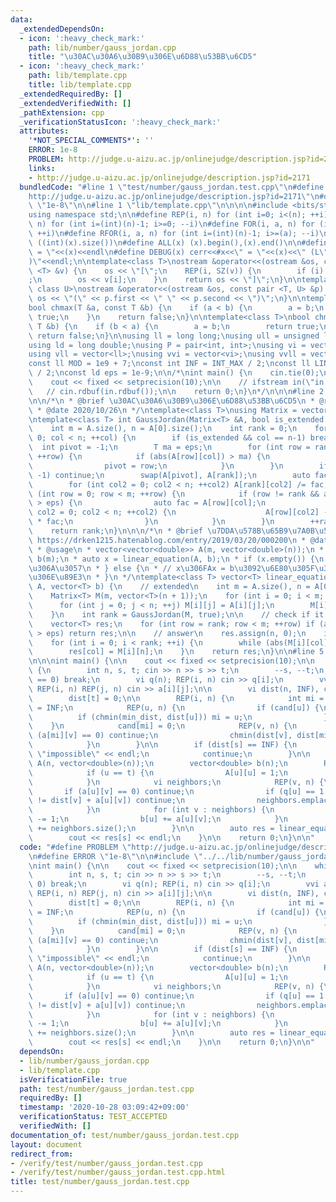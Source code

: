 ```yaml
---
data:
  _extendedDependsOn:
  - icon: ':heavy_check_mark:'
    path: lib/number/gauss_jordan.cpp
    title: "\u30AC\u30A6\u30B9\u306E\u6D88\u53BB\u6CD5"
  - icon: ':heavy_check_mark:'
    path: lib/template.cpp
    title: lib/template.cpp
  _extendedRequiredBy: []
  _extendedVerifiedWith: []
  _pathExtension: cpp
  _verificationStatusIcon: ':heavy_check_mark:'
  attributes:
    '*NOT_SPECIAL_COMMENTS*': ''
    ERROR: 1e-8
    PROBLEM: http://judge.u-aizu.ac.jp/onlinejudge/description.jsp?id=2171
    links:
    - http://judge.u-aizu.ac.jp/onlinejudge/description.jsp?id=2171
  bundledCode: "#line 1 \"test/number/gauss_jordan.test.cpp\"\n#define PROBLEM \"\
    http://judge.u-aizu.ac.jp/onlinejudge/description.jsp?id=2171\"\n#define ERROR\
    \ \"1e-8\"\n\n#line 1 \"lib/template.cpp\"\n\n\n\n#include <bits/stdc++.h>\n\n\
    using namespace std;\n\n#define REP(i, n) for (int i=0; i<(n); ++i)\n#define RREP(i,\
    \ n) for (int i=(int)(n)-1; i>=0; --i)\n#define FOR(i, a, n) for (int i=(a); i<(n);\
    \ ++i)\n#define RFOR(i, a, n) for (int i=(int)(n)-1; i>=(a); --i)\n\n#define SZ(x)\
    \ ((int)(x).size())\n#define ALL(x) (x).begin(),(x).end()\n\n#define DUMP(x) cerr<<#x<<\"\
    \ = \"<<(x)<<endl\n#define DEBUG(x) cerr<<#x<<\" = \"<<(x)<<\" (L\"<<__LINE__<<\"\
    )\"<<endl;\n\ntemplate<class T>\nostream &operator<<(ostream &os, const vector\
    \ <T> &v) {\n    os << \"[\";\n    REP(i, SZ(v)) {\n        if (i) os << \", \"\
    ;\n        os << v[i];\n    }\n    return os << \"]\";\n}\n\ntemplate<class T,\
    \ class U>\nostream &operator<<(ostream &os, const pair <T, U> &p) {\n    return\
    \ os << \"(\" << p.first << \" \" << p.second << \")\";\n}\n\ntemplate<class T>\n\
    bool chmax(T &a, const T &b) {\n    if (a < b) {\n        a = b;\n        return\
    \ true;\n    }\n    return false;\n}\n\ntemplate<class T>\nbool chmin(T &a, const\
    \ T &b) {\n    if (b < a) {\n        a = b;\n        return true;\n    }\n   \
    \ return false;\n}\n\nusing ll = long long;\nusing ull = unsigned long long;\n\
    using ld = long double;\nusing P = pair<int, int>;\nusing vi = vector<int>;\n\
    using vll = vector<ll>;\nusing vvi = vector<vi>;\nusing vvll = vector<vll>;\n\n\
    const ll MOD = 1e9 + 7;\nconst int INF = INT_MAX / 2;\nconst ll LINF = LLONG_MAX\
    \ / 2;\nconst ld eps = 1e-9;\n\n/*\nint main() {\n    cin.tie(0);\n    ios::sync_with_stdio(false);\n\
    \    cout << fixed << setprecision(10);\n\n    // ifstream in(\"in.txt\");\n \
    \   // cin.rdbuf(in.rdbuf());\n\n    return 0;\n}\n*/\n\n\n#line 2 \"lib/number/gauss_jordan.cpp\"\
    \n\n/*\n * @brief \u30AC\u30A6\u30B9\u306E\u6D88\u53BB\u6CD5\n * @ref https://drken1215.hatenablog.com/entry/2019/03/20/000200\n\
    \ * @date 2020/10/26\n */\ntemplate<class T>\nusing Matrix = vector<vector<T>>;\n\
    \ntemplate<class T> int GaussJordan(Matrix<T> &A, bool is_extended = false) {\n\
    \    int m = A.size(), n = A[0].size();\n    int rank = 0;\n    for (int col =\
    \ 0; col < n; ++col) {\n        if (is_extended && col == n-1) break;\n      \
    \  int pivot = -1;\n        T ma = eps;\n        for (int row = rank; row < m;\
    \ ++row) {\n            if (abs(A[row][col]) > ma) {\n                ma = abs(A[row][col]);\n\
    \                pivot = row;\n            }\n        }\n        if (pivot ==\
    \ -1) continue;\n        swap(A[pivot], A[rank]);\n        auto fac = A[rank][col];\n\
    \        for (int col2 = 0; col2 < n; ++col2) A[rank][col2] /= fac;\n        for\
    \ (int row = 0; row < m; ++row) {\n            if (row != rank && abs(A[row][col])\
    \ > eps) {\n                auto fac = A[row][col];\n                for (int\
    \ col2 = 0; col2 < n; ++col2) {\n                    A[row][col2] -= A[rank][col2]\
    \ * fac;\n                }\n            }\n        }\n        ++rank;\n    }\n\
    \    return rank;\n}\n\n\n/*\n * @brief \u7DDA\u578B\u65B9\u7A0B\u5F0F\n * @ref\
    \ https://drken1215.hatenablog.com/entry/2019/03/20/000200\n * @date 2020/10/26\n\
    \ * @usage\n * vector<vector<double>> A(m, vector<double>(n));\n * vector<double>\
    \ b(m);\n * auto x = linear_equation(A, b);\n * if (x.empty()) {\n * // \u89E3\
    \u306A\u3057\n * } else {\n * // x\u306FAx = b\u3092\u6E80\u305F\u3059\u4E00\u3064\
    \u306E\u89E3\n * }\n */\ntemplate<class T> vector<T> linear_equation(Matrix<T>\
    \ A, vector<T> b) {\n    // extended\n    int m = A.size(), n = A[0].size();\n\
    \    Matrix<T> M(m, vector<T>(n + 1));\n    for (int i = 0; i < m; ++i) {\n  \
    \      for (int j = 0; j < n; ++j) M[i][j] = A[i][j];\n        M[i][n] = b[i];\n\
    \    }\n    int rank = GaussJordan(M, true);\n\n    // check if it has no solution\n\
    \    vector<T> res;\n    for (int row = rank; row < m; ++row) if (abs(M[row][n])\
    \ > eps) return res;\n\n    // answer\n    res.assign(n, 0);\n    int col = 0;\n\
    \    for (int i = 0; i < rank; ++i) {\n        while (abs(M[i][col]) < eps) ++col;\n\
    \        res[col] = M[i][n];\n    }\n    return res;\n}\n\n#line 5 \"test/number/gauss_jordan.test.cpp\"\
    \n\n\nint main() {\n\n    cout << fixed << setprecision(10);\n\n    while (true)\
    \ {\n        int n, s, t; cin >> n >> s >> t;\n        --s, --t;\n        if (n\
    \ == 0) break;\n        vi q(n); REP(i, n) cin >> q[i];\n        vvi a(n, vi(n));\
    \ REP(i, n) REP(j, n) cin >> a[i][j];\n\n        vi dist(n, INF), cand(n, 1);\n\
    \        dist[t] = 0;\n\n        REP(i, n) {\n            int mi = -1, min_dist\
    \ = INF;\n            REP(u, n) {\n                if (cand[u]) {\n          \
    \          if (chmin(min_dist, dist[u])) mi = u;\n                }\n        \
    \    }\n            cand[mi] = 0;\n            REP(v, n) {\n                if\
    \ (a[mi][v] == 0) continue;\n                chmin(dist[v], dist[mi] + a[mi][v]);\n\
    \            }\n        }\n\n        if (dist[s] == INF) {\n            cout <<\
    \ \"impossible\" << endl;\n            continue;\n        }\n\n        Matrix<double>\
    \ A(n, vector<double>(n));\n        vector<double> b(n);\n        REP(u, n) {\n\
    \            if (u == t) {\n                A[u][u] = 1;\n                continue;\n\
    \            }\n            vi neighbors;\n            REP(v, n) {\n         \
    \       if (a[u][v] == 0) continue;\n                if (q[u] == 1 and dist[u]\
    \ != dist[v] + a[u][v]) continue;\n                neighbors.emplace_back(v);\n\
    \            }\n            for (int v : neighbors) {\n                A[u][v]\
    \ -= 1;\n                b[u] += a[u][v];\n            }\n            A[u][u]\
    \ += neighbors.size();\n        }\n\n        auto res = linear_equation(A, b);\n\
    \        cout << res[s] << endl;\n    }\n\n    return 0;\n}\n\n"
  code: "#define PROBLEM \"http://judge.u-aizu.ac.jp/onlinejudge/description.jsp?id=2171\"\
    \n#define ERROR \"1e-8\"\n\n#include \"../../lib/number/gauss_jordan.cpp\"\n\n\
    \nint main() {\n\n    cout << fixed << setprecision(10);\n\n    while (true) {\n\
    \        int n, s, t; cin >> n >> s >> t;\n        --s, --t;\n        if (n ==\
    \ 0) break;\n        vi q(n); REP(i, n) cin >> q[i];\n        vvi a(n, vi(n));\
    \ REP(i, n) REP(j, n) cin >> a[i][j];\n\n        vi dist(n, INF), cand(n, 1);\n\
    \        dist[t] = 0;\n\n        REP(i, n) {\n            int mi = -1, min_dist\
    \ = INF;\n            REP(u, n) {\n                if (cand[u]) {\n          \
    \          if (chmin(min_dist, dist[u])) mi = u;\n                }\n        \
    \    }\n            cand[mi] = 0;\n            REP(v, n) {\n                if\
    \ (a[mi][v] == 0) continue;\n                chmin(dist[v], dist[mi] + a[mi][v]);\n\
    \            }\n        }\n\n        if (dist[s] == INF) {\n            cout <<\
    \ \"impossible\" << endl;\n            continue;\n        }\n\n        Matrix<double>\
    \ A(n, vector<double>(n));\n        vector<double> b(n);\n        REP(u, n) {\n\
    \            if (u == t) {\n                A[u][u] = 1;\n                continue;\n\
    \            }\n            vi neighbors;\n            REP(v, n) {\n         \
    \       if (a[u][v] == 0) continue;\n                if (q[u] == 1 and dist[u]\
    \ != dist[v] + a[u][v]) continue;\n                neighbors.emplace_back(v);\n\
    \            }\n            for (int v : neighbors) {\n                A[u][v]\
    \ -= 1;\n                b[u] += a[u][v];\n            }\n            A[u][u]\
    \ += neighbors.size();\n        }\n\n        auto res = linear_equation(A, b);\n\
    \        cout << res[s] << endl;\n    }\n\n    return 0;\n}\n\n"
  dependsOn:
  - lib/number/gauss_jordan.cpp
  - lib/template.cpp
  isVerificationFile: true
  path: test/number/gauss_jordan.test.cpp
  requiredBy: []
  timestamp: '2020-10-28 03:09:42+09:00'
  verificationStatus: TEST_ACCEPTED
  verifiedWith: []
documentation_of: test/number/gauss_jordan.test.cpp
layout: document
redirect_from:
- /verify/test/number/gauss_jordan.test.cpp
- /verify/test/number/gauss_jordan.test.cpp.html
title: test/number/gauss_jordan.test.cpp
---
```

